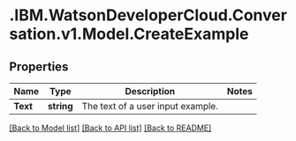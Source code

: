 # .IBM.WatsonDeveloperCloud.Conversation.v1.Model.CreateExample
## Properties

Name | Type | Description | Notes
------------ | ------------- | ------------- | -------------
**Text** | **string** | The text of a user input example. | 

[[Back to Model list]](../README.md#documentation-for-models) [[Back to API list]](../README.md#documentation-for-api-endpoints) [[Back to README]](../README.md)


